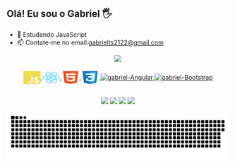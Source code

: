 
## Olá! Eu sou o Gabriel 🖐️
- 🌱 Estudando JavaScript
- 📫 Contate-me no email:gabrielts2122@gmail.com
<div align="center">
  <a href="https://github.com/gabrielts212">
 <img height="180em" src="https://github-readme-stats.vercel.app/api?username=gabriel&show_icons=true&theme=gradient&include_all_commits=true&count_private=true"/>
                          
  


<div style="display: inline_block"><br>
  <img align="center" alt="gabriel-Js" height="30" width="40" src="https://raw.githubusercontent.com/devicons/devicon/master/icons/javascript/javascript-plain.svg">
  <img align="center" alt="gabriel-React" height="30" width="40" src="https://raw.githubusercontent.com/devicons/devicon/master/icons/react/react-original.svg">
  <img align="center" alt="gabriel-HTML" height="30" width="40" src="https://raw.githubusercontent.com/devicons/devicon/master/icons/html5/html5-original.svg">
  <img align="center" alt="gabriel-CSS" height="30" width="40" src="https://raw.githubusercontent.com/devicons/devicon/master/icons/css3/css3-original.svg">
  <img align="center" alt="gabriel-Angular" height="30" width="40" src="https://cdn.jsdelivr.net/gh/devicons/devicon/icons/angularjs/angularjs-plain.svg">
  <img align="center" alt="gabriel-Bootstrap" height="30" width="40" src="https://cdn.jsdelivr.net/gh/devicons/devicon/icons/bootstrap/bootstrap-original.svg">
  
</div>
  
  ##
 
<div> 
 <a href="https://instagram.com" target="_blank"><img src="https://img.shields.io/badge/-Instagram-%23E4405F?style=for-the-badge&logo=instagram&logoColor=white" target="_blank"></a>
 	<a href="colocar o link do discord aqui" target="_blank"><img src="https://img.shields.io/badge/Discord-7289DA?style=for-the-badge&logo=discord&logoColor=white" target="_blank"></a> 
  <a href = "mailto:gabrielts2122@gmail.com"><img src="https://img.shields.io/badge/-Gmail-%23333?style=for-the-badge&logo=gmail&logoColor=white" target="_blank"></a>
  <a href="https://www.linkedin.com/in/gabriel-nascimento-417b05214/" target="_blank"><img src="https://img.shields.io/badge/-LinkedIn-%230077B5?style=for-the-badge&logo=linkedin&logoColor=white" target="_blank"></a> 
 
  ![Snake animation](https://github.com/mirandox/mirandox/blob/output/github-contribution-grid-snake.svg)
 
</div>
